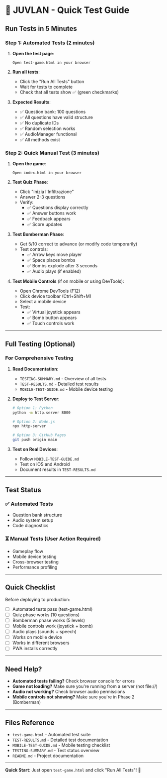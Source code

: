 # 🧪 JUVLAN - Quick Test Guide

## Run Tests in 5 Minutes

### Step 1: Automated Tests (2 minutes)

1. **Open the test page**:
   ```
   Open test-game.html in your browser
   ```

2. **Run all tests**:
   - Click the "Run All Tests" button
   - Wait for tests to complete
   - Check that all tests show ✅ (green checkmarks)

3. **Expected Results**:
   - ✅ Question bank: 100 questions
   - ✅ All questions have valid structure
   - ✅ No duplicate IDs
   - ✅ Random selection works
   - ✅ AudioManager functional
   - ✅ All methods exist

### Step 2: Quick Manual Test (3 minutes)

1. **Open the game**:
   ```
   Open index.html in your browser
   ```

2. **Test Quiz Phase**:
   - Click "Inizia l'Infiltrazione"
   - Answer 2-3 questions
   - Verify:
     - ✅ Questions display correctly
     - ✅ Answer buttons work
     - ✅ Feedback appears
     - ✅ Score updates

3. **Test Bomberman Phase**:
   - Get 5/10 correct to advance (or modify code temporarily)
   - Test controls:
     - ✅ Arrow keys move player
     - ✅ Space places bombs
     - ✅ Bombs explode after 3 seconds
     - ✅ Audio plays (if enabled)

4. **Test Mobile Controls** (if on mobile or using DevTools):
   - Open Chrome DevTools (F12)
   - Click device toolbar (Ctrl+Shift+M)
   - Select a mobile device
   - Test:
     - ✅ Virtual joystick appears
     - ✅ Bomb button appears
     - ✅ Touch controls work

---

## Full Testing (Optional)

### For Comprehensive Testing

1. **Read Documentation**:
   - `TESTING-SUMMARY.md` - Overview of all tests
   - `TEST-RESULTS.md` - Detailed test results
   - `MOBILE-TEST-GUIDE.md` - Mobile device testing

2. **Deploy to Test Server**:
   ```bash
   # Option 1: Python
   python -m http.server 8000
   
   # Option 2: Node.js
   npx http-server
   
   # Option 3: GitHub Pages
   git push origin main
   ```

3. **Test on Real Devices**:
   - Follow `MOBILE-TEST-GUIDE.md`
   - Test on iOS and Android
   - Document results in `TEST-RESULTS.md`

---

## Test Status

### ✅ Automated Tests
- Question bank structure
- Audio system setup
- Code diagnostics

### ⏳ Manual Tests (User Action Required)
- Gameplay flow
- Mobile device testing
- Cross-browser testing
- Performance profiling

---

## Quick Checklist

Before deploying to production:

- [ ] Automated tests pass (test-game.html)
- [ ] Quiz phase works (10 questions)
- [ ] Bomberman phase works (5 levels)
- [ ] Mobile controls work (joystick + bomb)
- [ ] Audio plays (sounds + speech)
- [ ] Works on mobile device
- [ ] Works in different browsers
- [ ] PWA installs correctly

---

## Need Help?

- **Automated tests failing?** Check browser console for errors
- **Game not loading?** Make sure you're running from a server (not file://)
- **Audio not working?** Check browser audio permissions
- **Mobile controls not showing?** Make sure you're in Phase 2 (Bomberman)

---

## Files Reference

- `test-game.html` - Automated test suite
- `TEST-RESULTS.md` - Detailed test documentation
- `MOBILE-TEST-GUIDE.md` - Mobile testing checklist
- `TESTING-SUMMARY.md` - Test status overview
- `README.md` - Project documentation

---

**Quick Start**: Just open `test-game.html` and click "Run All Tests"! 🚀
